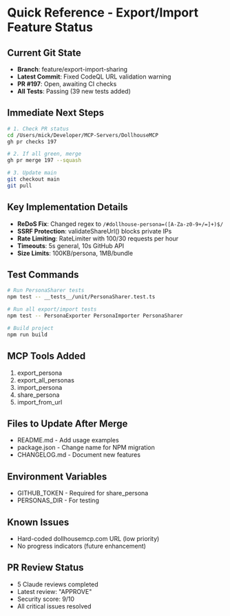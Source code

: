 # Quick Reference - Export/Import Feature Status

## Current Git State
- **Branch**: feature/export-import-sharing
- **Latest Commit**: Fixed CodeQL URL validation warning
- **PR #197**: Open, awaiting CI checks
- **All Tests**: Passing (39 new tests added)

## Immediate Next Steps
```bash
# 1. Check PR status
cd /Users/mick/Developer/MCP-Servers/DollhouseMCP
gh pr checks 197

# 2. If all green, merge
gh pr merge 197 --squash

# 3. Update main
git checkout main
git pull
```

## Key Implementation Details
- **ReDoS Fix**: Changed regex to `/#dollhouse-persona=([A-Za-z0-9+/=]+)$/`
- **SSRF Protection**: validateShareUrl() blocks private IPs
- **Rate Limiting**: RateLimiter with 100/30 requests per hour
- **Timeouts**: 5s general, 10s GitHub API
- **Size Limits**: 100KB/persona, 1MB/bundle

## Test Commands
```bash
# Run PersonaSharer tests
npm test -- __tests__/unit/PersonaSharer.test.ts

# Run all export/import tests
npm test -- PersonaExporter PersonaImporter PersonaSharer

# Build project
npm run build
```

## MCP Tools Added
1. export_persona
2. export_all_personas  
3. import_persona
4. share_persona
5. import_from_url

## Files to Update After Merge
- README.md - Add usage examples
- package.json - Change name for NPM migration
- CHANGELOG.md - Document new features

## Environment Variables
- GITHUB_TOKEN - Required for share_persona
- PERSONAS_DIR - For testing

## Known Issues
- Hard-coded dollhousemcp.com URL (low priority)
- No progress indicators (future enhancement)

## PR Review Status
- 5 Claude reviews completed
- Latest review: "APPROVE"
- Security score: 9/10
- All critical issues resolved